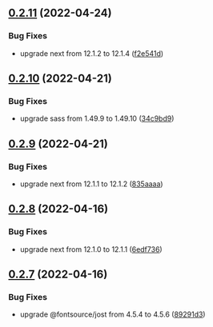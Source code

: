 ## [0.2.11](https://github.com/kr-anurag/portfolio/compare/v0.2.10...v0.2.11) (2022-04-24)


### Bug Fixes

* upgrade next from 12.1.2 to 12.1.4 ([f2e541d](https://github.com/kr-anurag/portfolio/commit/f2e541d99158e0673db41bcaefdff31cf4394c48))



## [0.2.10](https://github.com/kr-anurag/portfolio/compare/v0.2.9...v0.2.10) (2022-04-21)


### Bug Fixes

* upgrade sass from 1.49.9 to 1.49.10 ([34c9bd9](https://github.com/kr-anurag/portfolio/commit/34c9bd9492155dfe5be0db4ddaf34236ff16ae4f))



## [0.2.9](https://github.com/kr-anurag/portfolio/compare/v0.2.8...v0.2.9) (2022-04-21)


### Bug Fixes

* upgrade next from 12.1.1 to 12.1.2 ([835aaaa](https://github.com/kr-anurag/portfolio/commit/835aaaa3220e30fb7d2511c17c2532edc35e0a11))



## [0.2.8](https://github.com/kr-anurag/portfolio/compare/v0.2.7...v0.2.8) (2022-04-16)


### Bug Fixes

* upgrade next from 12.1.0 to 12.1.1 ([6edf736](https://github.com/kr-anurag/portfolio/commit/6edf736ce00fc1a964ace17a86ec4570b0f36bd1))



## [0.2.7](https://github.com/kr-anurag/portfolio/compare/v0.2.6...v0.2.7) (2022-04-16)


### Bug Fixes

* upgrade @fontsource/jost from 4.5.4 to 4.5.6 ([89291d3](https://github.com/kr-anurag/portfolio/commit/89291d390cbecfe6e6681a96efbd0a6d536db681))



